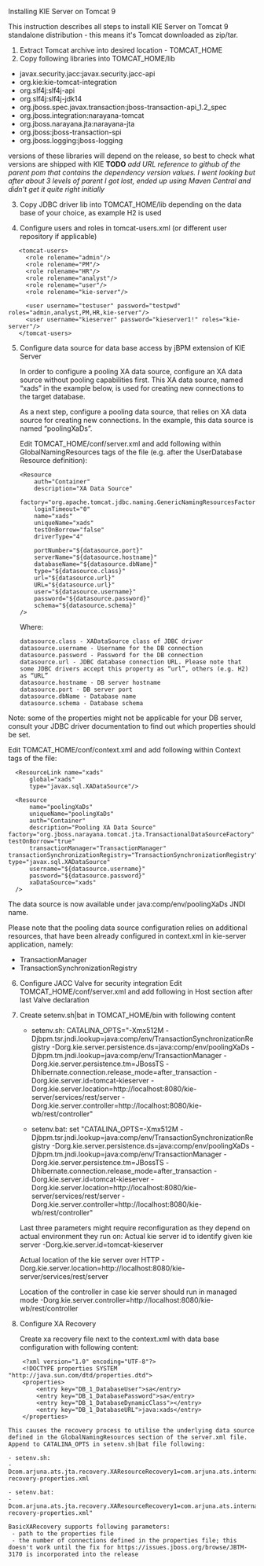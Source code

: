 Installing KIE Server on Tomcat 9

This instruction describes all steps to install KIE Server on Tomcat 9 standalone distribution - this means it's Tomcat downloaded as zip/tar.

 1. Extract Tomcat archive into desired location - TOMCAT_HOME
 2. Copy following libraries into TOMCAT_HOME/lib
   - javax.security.jacc:javax.security.jacc-api
   - org.kie:kie-tomcat-integration
   - org.slf4j:slf4j-api
   - org.slf4j:slf4j-jdk14
   - org.jboss.spec.javax.transaction:jboss-transaction-api_1.2_spec
   - org.jboss.integration:narayana-tomcat
   - org.jboss.narayana.jta:narayana-jta
   - org.jboss:jboss-transaction-spi
   - org.jboss.logging:jboss-logging

 versions of these libraries will depend on the release, so best to check what versions are shipped with KIE
 **TODO** *add URL reference to github of the parent pom that contains the dependency version values. I went looking but after about 3 levels of parent I got lost, ended up using Maven Central and didn't get it quite right initially*

 3. Copy JDBC driver lib into TOMCAT_HOME/lib depending on the data base of your choice, as example H2 is used

 4. Configure users and roles in tomcat-users.xml (or different user repository if applicable)
 ```
    <tomcat-users>
      <role rolename="admin"/>
      <role rolename="PM"/>
      <role rolename="HR"/>
      <role rolename="analyst"/>
      <role rolename="user"/>
      <role rolename="kie-server"/>

      <user username="testuser" password="testpwd" roles="admin,analyst,PM,HR,kie-server"/>
      <user username="kieserver" password="kieserver1!" roles="kie-server"/>
    </tomcat-users>
```

 5. Configure data source for data base access by jBPM extension of KIE Server
           
    In order to configure a pooling XA data source, configure an XA data source without pooling capabilities first. 
    This XA data source, named “xads” in the example below, is used for creating new connections to the target database.
    
    As a next step, configure a pooling data source, that relies on XA data source for creating new connections. 
    In the example, this data source is named “poolingXaDs”.
    
    Edit TOMCAT_HOME/conf/server.xml and add following within GlobalNamingResources tags of the file (e.g. after the UserDatabase Resource definition):
    ```
	<Resource 
        auth="Container" 
        description="XA Data Source" 
        factory="org.apache.tomcat.jdbc.naming.GenericNamingResourcesFactory"
		loginTimeout="0" 
        name="xads"
        uniqueName="xads" 
        testOnBorrow="false" 
        driverType="4"

        portNumber="${datasource.port}"
        serverName="${datasource.hostname}" 
        databaseName="${datasource.dbName}" 
        type="${datasource.class}" 
        url="${datasource.url}" 
        URL="${datasource.url}"
        user="${datasource.username}"
        password="${datasource.password}" 
        schema="${datasource.schema}"
    />
	```
    Where:
    ```
    datasource.class - XADataSource class of JDBC driver
    datasource.username - Username for the DB connection
    datasource.password - Password for the DB connection
    datasource.url - JDBC database connection URL. Please note that some JDBC drivers accept this property as “url”, others (e.g. H2) as “URL”
    datasource.hostname - DB server hostname
    datasource.port - DB server port
    datasource.dbName - Database name
    datasource.schema - Database schema
    ```
  Note: some of the properties might not be applicable for your DB server, consult your JDBC driver documentation to find out which properties should be set.

  Edit TOMCAT_HOME/conf/context.xml and add following within Context tags of the file:
  ```
   	<ResourceLink name="xads"
    	global="xads"
    	type="javax.sql.XADataSource"/>

    <Resource 
        name="poolingXaDs"
        uniqueName="poolingXaDs"
        auth="Container" 
        description="Pooling XA Data Source" factory="org.jboss.narayana.tomcat.jta.TransactionalDataSourceFactory" testOnBorrow="true" 
        transactionManager="TransactionManager" transactionSynchronizationRegistry="TransactionSynchronizationRegistry" type="javax.sql.XADataSource" 
        username="${datasource.username}" 
        password="${datasource.password}"
        xaDataSource="xads"
    />
  ```
    
  The data source is now available under java:comp/env/poolingXaDs JNDI name.
    
  Please note that the pooling data source configuration relies on additional resources, that have been already configured in context.xml in kie-server application, namely:
  - TransactionManager
  - TransactionSynchronizationRegistry

 6. Configure JACC Valve for security integration
    Edit TOMCAT_HOME/conf/server.xml and add following in Host section after last Valve declaration

    <Valve className="org.kie.integration.tomcat.JACCValve" />

 7. Create setenv.sh|bat in TOMCAT_HOME/bin with following content

    - setenv.sh:
    CATALINA_OPTS="-Xmx512M -Djbpm.tsr.jndi.lookup=java:comp/env/TransactionSynchronizationRegistry -Dorg.kie.server.persistence.ds=java:comp/env/poolingXaDs -Djbpm.tm.jndi.lookup=java:comp/env/TransactionManager -Dorg.kie.server.persistence.tm=JBossTS -Dhibernate.connection.release_mode=after_transaction -Dorg.kie.server.id=tomcat-kieserver -Dorg.kie.server.location=http://localhost:8080/kie-server/services/rest/server -Dorg.kie.server.controller=http://localhost:8080/kie-wb/rest/controller"

    - setenv.bat:
    set "CATALINA_OPTS=-Xmx512M -Djbpm.tsr.jndi.lookup=java:comp/env/TransactionSynchronizationRegistry -Dorg.kie.server.persistence.ds=java:comp/env/poolingXaDs -Djbpm.tm.jndi.lookup=java:comp/env/TransactionManager -Dorg.kie.server.persistence.tm=JBossTS -Dhibernate.connection.release_mode=after_transaction -Dorg.kie.server.id=tomcat-kieserver -Dorg.kie.server.location=http://localhost:8080/kie-server/services/rest/server -Dorg.kie.server.controller=http://localhost:8080/kie-wb/rest/controller"
    
    Last three parameters might require reconfiguration as they depend on actual environment they run on:
    Actual kie server id to identify given kie server
    -Dorg.kie.server.id=tomcat-kieserver

    Actual location of the kie server over HTTP
    -Dorg.kie.server.location=http://localhost:8080/kie-server/services/rest/server

    Location of the controller in case kie server should run in managed mode
    -Dorg.kie.server.controller=http://localhost:8080/kie-wb/rest/controller

 8. Configure XA Recovery

    Create xa recovery file next to the context.xml with data base configuration with following content:

```
    <?xml version="1.0" encoding="UTF-8"?>
    <!DOCTYPE properties SYSTEM "http://java.sun.com/dtd/properties.dtd">
    <properties>
        <entry key="DB_1_DatabaseUser">sa</entry>
        <entry key="DB_1_DatabasePassword">sa</entry>
        <entry key="DB_1_DatabaseDynamicClass"></entry>
        <entry key="DB_1_DatabaseURL">java:xads</entry>
    </properties>
```

    This causes the recovery process to utilise the underlying data source defined in the GlobalNamingResources section of the server.xml file.
    Append to CATALINA_OPTS in setenv.sh|bat file following:
    
    - setenv.sh:
    -Dcom.arjuna.ats.jta.recovery.XAResourceRecovery1=com.arjuna.ats.internal.jdbc.recovery.BasicXARecovery\;abs://$CATALINA_HOME/conf/xa-recovery-properties.xml
    
    - setenv.bat:
    -Dcom.arjuna.ats.jta.recovery.XAResourceRecovery1=com.arjuna.ats.internal.jdbc.recovery.BasicXARecovery;abs://$CATALINA_HOME/conf/xa-recovery-properties.xml"

    BasicXARecovery supports following parameters:
     - path to the properties file
     - the number of connections defined in the properties file; this doesn't work until the fix for https://issues.jboss.org/browse/JBTM-3170 is incorporated into the release
